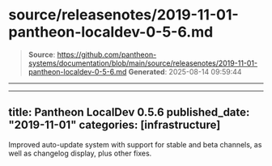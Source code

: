 # source/releasenotes/2019-11-01-pantheon-localdev-0-5-6.md

> **Source**: https://github.com/pantheon-systems/documentation/blob/main/source/releasenotes/2019-11-01-pantheon-localdev-0-5-6.md
> **Generated**: 2025-08-14 09:59:44

---

---
title: Pantheon LocalDev 0.5.6
published_date: "2019-11-01"
categories: [infrastructure]
---
Improved auto-update system with support for stable and beta channels, as well as changelog display, plus other fixes.
